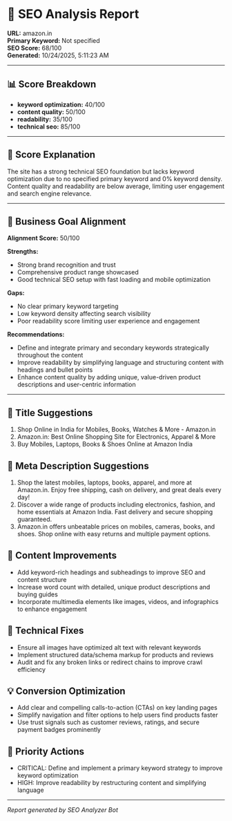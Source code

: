 # 🧠 SEO Analysis Report  
**URL:** amazon.in  
**Primary Keyword:** Not specified  
**SEO Score:** 68/100  
**Generated:** 10/24/2025, 5:11:23 AM

---

## 📊 Score Breakdown
- **keyword optimization:** 40/100
- **content quality:** 50/100
- **readability:** 35/100
- **technical seo:** 85/100

---

## 💬 Score Explanation
The site has a strong technical SEO foundation but lacks keyword optimization due to no specified primary keyword and 0% keyword density. Content quality and readability are below average, limiting user engagement and search engine relevance.

---

## 🎯 Business Goal Alignment
**Alignment Score:** 50/100

**Strengths:**
- Strong brand recognition and trust
- Comprehensive product range showcased
- Good technical SEO setup with fast loading and mobile optimization


**Gaps:**
- No clear primary keyword targeting
- Low keyword density affecting search visibility
- Poor readability score limiting user experience and engagement


**Recommendations:**
- Define and integrate primary and secondary keywords strategically throughout the content
- Improve readability by simplifying language and structuring content with headings and bullet points
- Enhance content quality by adding unique, value-driven product descriptions and user-centric information

---

## 📝 Title Suggestions
1. Shop Online in India for Mobiles, Books, Watches & More - Amazon.in
2. Amazon.in: Best Online Shopping Site for Electronics, Apparel & More
3. Buy Mobiles, Laptops, Books & Shoes Online at Amazon India

## 🧾 Meta Description Suggestions
1. Shop the latest mobiles, laptops, books, apparel, and more at Amazon.in. Enjoy free shipping, cash on delivery, and great deals every day!
2. Discover a wide range of products including electronics, fashion, and home essentials at Amazon India. Fast delivery and secure shopping guaranteed.
3. Amazon.in offers unbeatable prices on mobiles, cameras, books, and shoes. Shop online with easy returns and multiple payment options.

## 🧩 Content Improvements
- Add keyword-rich headings and subheadings to improve SEO and content structure
- Increase word count with detailed, unique product descriptions and buying guides
- Incorporate multimedia elements like images, videos, and infographics to enhance engagement

## 🧱 Technical Fixes
- Ensure all images have optimized alt text with relevant keywords
- Implement structured data/schema markup for products and reviews
- Audit and fix any broken links or redirect chains to improve crawl efficiency

## 💡 Conversion Optimization
- Add clear and compelling calls-to-action (CTAs) on key landing pages
- Simplify navigation and filter options to help users find products faster
- Use trust signals such as customer reviews, ratings, and secure payment badges prominently

## 🚀 Priority Actions
- CRITICAL: Define and implement a primary keyword strategy to improve keyword optimization
- HIGH: Improve readability by restructuring content and simplifying language

---

*Report generated by SEO Analyzer Bot*